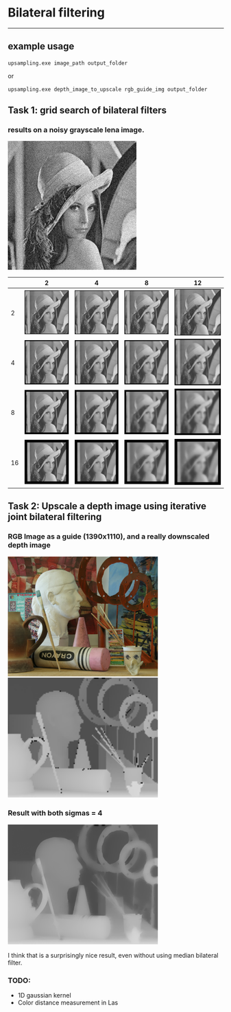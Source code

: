 # Bilateral filtering
---
## example usage

```
upsampling.exe image_path output_folder
```

or

```
upsampling.exe depth_image_to_upscale rgb_guide_img output_folder
```

## Task 1: grid search of bilateral filters

### results on a noisy grayscale lena image.

<img src="input/lena_noise.png" width="300"/> 

| | 2 | 4 | 8 | 12 |
|-|---|---|---|---|
| 2  | <img src="images_out/lena00.png" width="230"/> |<img src="images_out/lena01.png" width="230"/> | <img src="images_out/lena02.png" width="230"/> | <img src="images_out/lena03.png" width="230"/> | 
| 4  | <img src="images_out/lena10.png" width="230"/> | <img src="images_out/lena11.png" width="230"/> | <img src="images_out/lena12.png" width="230"/> | <img src="images_out/lena13.png" width="230"/> |
| 8  | <img src="images_out/lena20.png" width="230"/> | <img src="images_out/lena21.png" width="230"/> | <img src="images_out/lena22.png" width="230"/> | <img src="images_out/lena23.png" width="230"/> |
| 16 | <img src="images_out/lena30.png" width="230"/> | <img src="images_out/lena31.png" width="230"/> | <img src="images_out/lena32.png" width="230"/> | <img src="images_out/lena33.png" width="230"/> |


## Task 2: Upscale a depth image using iterative joint bilateral filtering

### RGB Image as a guide (1390x1110), and a really downscaled depth image

<img src="input/art_rgb_hr.png" width="350"/> <img src="input/art_disp_lr.png" width="350"/> 

### Result with both sigmas = 4

<img src="images_out/art_disp_lr_upsampled.png" width=350/>

I think that is a surprisingly nice result, even without using median bilateral filter.

### TODO:
 - 1D gaussian kernel
 - Color distance measurement in Las
